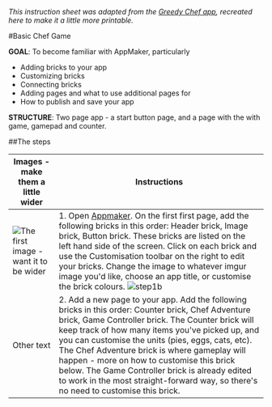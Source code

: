 _This instruction sheet was adapted from the [Greedy Chef app](https://mcbeckster.makes.org/thimble/NTc4NjgzMTM2/chef-adventure-game), recreated here to make it a little more printable._

#Basic Chef Game

**GOAL**: To become familiar with AppMaker, particularly
* Adding bricks to your app
* Customizing bricks
* Connecting bricks
* Adding pages and what to use additional pages for
* How to publish and save your app

**STRUCTURE**: Two page app - a start button page, and a page with the with game, gamepad and counter. 

##The steps

Images - make them a little wider | Instructions
----- | ------------
![The first image - want it to be wider](http://i.imgur.com/6cDoJ1S.png) | 1. Open [Appmaker](https://apps.webmaker.org/designer). On the first first page, add the following bricks in this order: Header brick, Image brick, Button brick. These bricks are listed on the left hand side of the screen. Click on each brick and use the Customisation toolbar on the right to edit your bricks. Change the image to whatever imgur image you'd like, choose an app title, or customise the brick colours. ![step1b](http://i.imgur.com/EpQEuQw.png) 
Other text | 2. Add a new page to your app. Add the following bricks in this order: Counter brick, Chef Adventure brick, Game Controller brick. The Counter brick will keep track of how many items you've picked up, and you can customise the units (pies, eggs, cats, etc). The Chef Adventure brick is where gameplay will happen - more on how to customise this brick below. The Game Controller brick is already edited to work in the most straight-forward way, so there's no need to customise this brick.




 